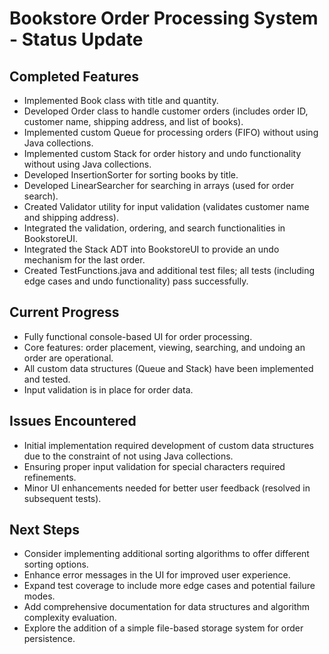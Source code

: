 # Bookstore Order Processing System - Status Update

## Completed Features
- Implemented Book class with title and quantity.
- Developed Order class to handle customer orders (includes order ID, customer name, shipping address, and list of books).
- Implemented custom Queue for processing orders (FIFO) without using Java collections.
- Implemented custom Stack for order history and undo functionality without using Java collections.
- Developed InsertionSorter for sorting books by title.
- Developed LinearSearcher for searching in arrays (used for order search).
- Created Validator utility for input validation (validates customer name and shipping address).
- Integrated the validation, ordering, and search functionalities in BookstoreUI.
- Integrated the Stack ADT into BookstoreUI to provide an undo mechanism for the last order.
- Created TestFunctions.java and additional test files; all tests (including edge cases and undo functionality) pass successfully.

## Current Progress
- Fully functional console-based UI for order processing.
- Core features: order placement, viewing, searching, and undoing an order are operational.
- All custom data structures (Queue and Stack) have been implemented and tested.
- Input validation is in place for order data.

## Issues Encountered
- Initial implementation required development of custom data structures due to the constraint of not using Java collections.
- Ensuring proper input validation for special characters required refinements.
- Minor UI enhancements needed for better user feedback (resolved in subsequent tests).

## Next Steps
- Consider implementing additional sorting algorithms to offer different sorting options.
- Enhance error messages in the UI for improved user experience.
- Expand test coverage to include more edge cases and potential failure modes.
- Add comprehensive documentation for data structures and algorithm complexity evaluation.
- Explore the addition of a simple file-based storage system for order persistence. 